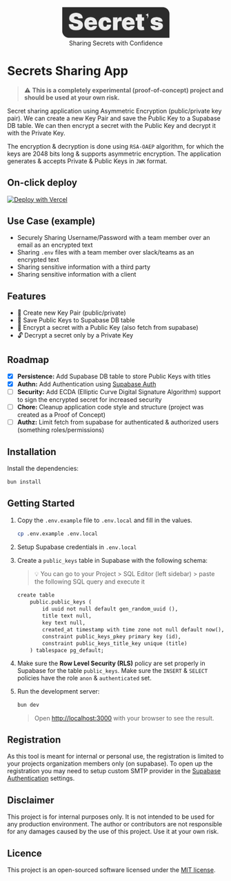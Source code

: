 <p align="center"><a href="https://secrethash.dev" target="_blank"><img src="./secrets-app.svg" width="250" alt="Secrets Logo"></a><br>Sharing Secrets with Confidence</p>

# Secrets Sharing App

> :warning: **This is a completely experimental (proof-of-concept) project and should be used at your own risk.**

Secret sharing application using Asymmetric Encryption (public/private key pair). We can create a new Key Pair and save the Public Key to a Supabase DB table. We can then encrypt a secret with the Public Key and decrypt it with the Private Key.

The encryption & decryption is done using `RSA-OAEP` algorithm, for which the keys are 2048 bits long & supports asymmetric encryption. The application generates & accepts Private & Public Keys in `JWK` format.

## On-click deploy

[![Deploy with Vercel](https://vercel.com/button)](https://vercel.com/new/clone?repository-url=https%3A%2F%2Fgithub.com%2Fsecrethash%2Fsecrets-app%2Ftree%2Fmain&env=NEXT_PUBLIC_SUPABASE_URL,NEXT_PUBLIC_SUPABASE_ANON_KEY&envDescription=Supabase%20URL%20%26%20Keys&project-name=secrets-sharing-app&repository-name=secrets-sharing-app&redirect-url=https%3A%2F%2Fgithub.com%2Fsecrethash%2Fsecrets-app%2Ftree%2Fmain)

## Use Case (example)

- Securely Sharing Username/Password with a team member over an email as an encrypted text
- Sharing `.env` files with a team member over slack/teams as an encrypted text
- Sharing sensitive information with a third party
- Sharing sensitive information with a client

## Features

- 🔑 Create new Key Pair (public/private)
- 🛅 Save Public Keys to Supabase DB table
- 🔐 Encrypt a secret with a Public Key (also fetch from supabase)
- 🔓 Decrypt a secret only by a Private Key

## Roadmap

- [x] **Persistence:** Add Supabase DB table to store Public Keys with titles
- [x] **Authn:** Add Authentication using [Supabase Auth](https://supabase.com/docs/guides/auth/server-side/nextjs)
- [ ] **Security:** Add ECDA (Elliptic Curve Digital Signature Algorithm) support to sign the encrypted secret for increased security
- [ ] **Chore:** Cleanup application code style and structure (project was created as a Proof of Concept)
- [ ] **Authz:** Limit fetch from supabase for authenticated & authorized users (something roles/permissions)

## Installation

Install the dependencies:

```bash
bun install
```

## Getting Started

1. Copy the `.env.example`  file to  `.env.local`  and fill in the values.

    ```bash
    cp .env.example .env.local
    ```

2. Setup Supabase credentials in `.env.local`

3. Create a `public_keys` table in Supabase with the following schema:

    > 💡 You can go to your Project > SQL Editor (left sidebar) > paste the following SQL query and execute it

    ```pgsql
    create table
        public.public_keys (
            id uuid not null default gen_random_uuid (),
            title text null,
            key text null,
            created_at timestamp with time zone not null default now(),
            constraint public_keys_pkey primary key (id),
            constraint public_keys_title_key unique (title)
        ) tablespace pg_default;
    ```

4. Make sure the **Row Level Security (RLS)** policy are set properly in Supabase for the table `public_keys`. Make sure the `INSERT` & `SELECT` policies have the role `anon` & `authenticated` set.

5. Run the development server:

    ```bash
    bun dev
    ```

    > Open [http://localhost:3000](http://localhost:3000) with your browser to see the result.

## Registration

As this tool is meant for internal or personal use, the registration is limited to your projects organization members only (on supabase). To open up the registration you may need to setup custom SMTP provider in the [Supabase Authentication](https://supabase.com/docs/guides/auth/auth-smtp) settings.

## Disclaimer

This project is for internal purposes only. It is not intended to be used for any production environment. The author or contributors are not responsible for any damages caused by the use of this project. Use it at your own risk.

## Licence

This project is an open-sourced software licensed under the [MIT license](./LICENSE.md).

